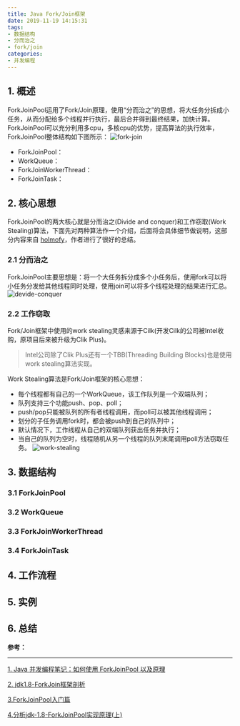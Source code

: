 ```yaml
---
title: Java Fork/Join框架
date: 2019-11-19 14:15:31
tags:
- 数据结构
- 分而治之
- fork/join
categories:
- 并发编程
---
```

## 1. 概述
ForkJoinPool运用了Fork/Join原理，使用“分而治之”的思想，将大任务分拆成小任务，从而分配给多个线程并行执行，最后合并得到最终结果，加快计算。ForkJoinPool可以充分利用多cpu，多核cpu的优势，提高算法的执行效率，ForkJoinPool整体结构如下图所示：
![fork-join](/images/fork-join.jpg "fork-join")

- ForkJoinPool：
- WorkQueue：
- ForkJoinWorkerThread：
- ForkJoinTask：


## 2. 核心思想
ForkJoinPool的两大核心就是分而治之(Divide and conquer)和工作窃取(Work Stealing)算法，下面先对两种算法作一个介绍，后面将会具体细节做说明，这部分内容来自 [holmofy][3]，作者进行了很好的总结。

### 2.1 分而治之
ForkJoinPool主要思想是：将一个大任务拆分成多个小任务后，使用fork可以将小任务分发给其他线程同时处理，使用join可以将多个线程处理的结果进行汇总。
![devide-conquer](/images/devide-conquer.jpg "devide-conquer")

### 2.2 工作窃取
Fork/Join框架中使用的work stealing灵感来源于Cilk(开发Cilk的公司被Intel收购，原项目后来被升级为Clik Plus)。
> Intel公司除了Clik Plus还有一个TBB(Threading Building Blocks)也是使用work stealing算法实现。

Work Stealing算法是Fork/Join框架的核心思想：
- 每个线程都有自己的一个WorkQueue，该工作队列是一个双端队列；
- 队列支持三个功能push、pop、poll；
- push/pop只能被队列的所有者线程调用，而poll可以被其他线程调用；
- 划分的子任务调用fork时，都会被push到自己的队列中；
- 默认情况下，工作线程从自己的双端队列获出任务并执行；
- 当自己的队列为空时，线程随机从另一个线程的队列末尾调用poll方法窃取任务。
![work-stealing](/images/work-stealing.jpg "work-stealing")

## 3. 数据结构
### 3.1 ForkJoinPool

### 3.2 WorkQueue

### 3.3 ForkJoinWorkerThread

### 3.4 ForkJoinTask


## 4. 工作流程

## 5. 实例

## 6. 总结


**参考：**

----
[1]:http://blog.dyngr.com/blog/2016/09/15/java-forkjoinpool-internals/
[2]:https://www.jianshu.com/p/f777abb7b251
[3]:https://blog.hufeifei.cn/2018/09/15/Java/ForkJoinPool/
[4]:https://www.jianshu.com/p/de025df55363

[1. Java 并发编程笔记：如何使用 ForkJoinPool 以及原理][1]

[2. jdk1.8-ForkJoin框架剖析][2]

[3.ForkJoinPool入门篇][3]

[4.分析jdk-1.8-ForkJoinPool实现原理(上)][4]

